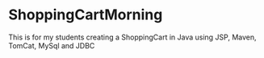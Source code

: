 # ShoppingCartMorning
This is for my students creating a ShoppingCart in Java using JSP, Maven, TomCat, MySql and JDBC
